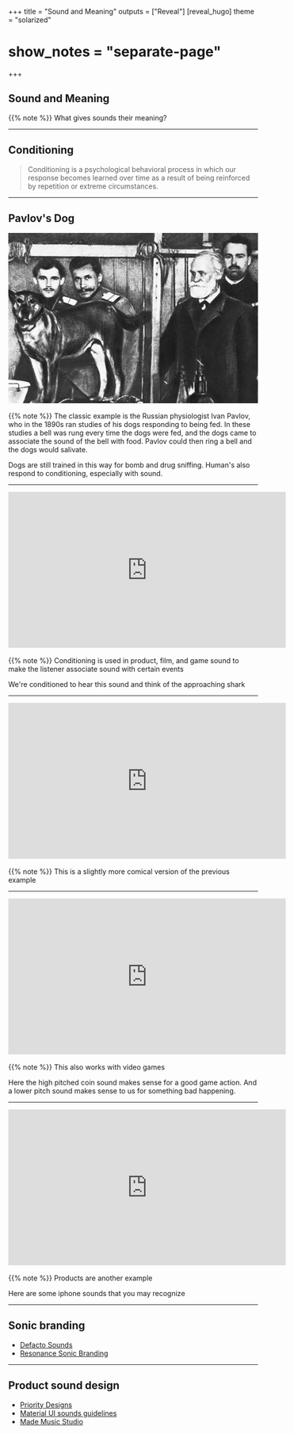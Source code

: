 +++
title = "Sound and Meaning"
outputs = ["Reveal"]
[reveal_hugo]
theme = "solarized"
# show_notes = "separate-page"
+++

## Sound and Meaning

{{% note %}}
What gives sounds their meaning? 

--- 

## Conditioning 

> Conditioning is a psychological behavioral process in which our response becomes learned over time as a result of being reinforced by repetition or extreme circumstances.

---

## Pavlov's Dog

![](lookingback1.jpg)

{{% note %}}
The classic example is the Russian physiologist Ivan Pavlov, who in the 1890s ran studies of his dogs responding to being fed. In these studies a bell was rung every time the dogs were fed, and the dogs came to associate the sound of the bell with food. Pavlov could then ring a bell and the dogs would salivate. 

Dogs are still trained in this way for bomb and drug sniffing. Human's also respond to conditioning, especially with sound. 

---

<iframe width="560" height="315" src="https://www.youtube.com/embed/BX3bN5YeiQs" title="YouTube video player" frameborder="0" allow="accelerometer; autoplay; clipboard-write; encrypted-media; gyroscope; picture-in-picture" allowfullscreen></iframe>

{{% note %}}
Conditioning is used in product, film, and game sound to make the listener associate sound with certain events

We're conditioned to hear this sound and think of the approaching shark 

---

<iframe width="560" height="315" src="https://www.youtube.com/embed/YOzlgbWEjzI" title="YouTube video player" frameborder="0" allow="accelerometer; autoplay; clipboard-write; encrypted-media; gyroscope; picture-in-picture" allowfullscreen></iframe>

{{% note %}}
This is a slightly more comical version of the previous example

---

<iframe width="560" height="315" src="https://www.youtube.com/embed/sYKJsLiMpJk" title="YouTube video player" frameborder="0" allow="accelerometer; autoplay; clipboard-write; encrypted-media; gyroscope; picture-in-picture" allowfullscreen></iframe>

{{% note %}}
This also works with video games 

Here the high pitched coin sound makes sense for a good game action. And a lower pitch sound makes sense to us for something bad happening. 

---

<iframe width="560" height="315" src="https://www.youtube.com/embed/M-V_eyIgDiA" title="YouTube video player" frameborder="0" allow="accelerometer; autoplay; clipboard-write; encrypted-media; gyroscope; picture-in-picture" allowfullscreen></iframe>

{{% note %}}
Products are another example 

Here are some iphone sounds that you may recognize 

---

## Sonic branding 

* [Defacto Sounds](https://www.defactosound.com/work#branding)
* [Resonance Sonic Branding](https://createresonance.com/our-work/)

---

## Product sound design 

* [Priority Designs](https://www.prioritydesigns.com)
* [Material UI sounds guidelines](https://material.io/design/sound/about-sound.html#principles)
* [Made Music Studio](https://mademusicstudio.com)